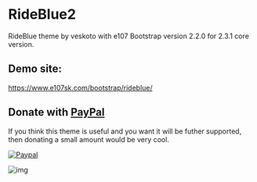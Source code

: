 # RideBlue2
RideBlue theme by veskoto with e107 Bootstrap version 2.2.0 for 2.3.1 core version.
 
## Demo site:
https://www.e107sk.com/bootstrap/rideblue/

## Donate with [PayPal](https://www.paypal.com/cgi-bin/webscr?cmd=_s-xclick&hosted_button_id=FKG5N3F6QL99J)

If you think this theme is useful and you want it will be futher supported, then donating a small amount would be very cool.

[![Paypal](https://www.paypalobjects.com/en_US/i/btn/btn_donateCC_LG.gif)](https://www.paypal.com/cgi-bin/webscr?cmd=_s-xclick&hosted_button_id=FKG5N3F6QL99J)


![img](https://www.e107sk.com/img/rideblue2_preview.png)

